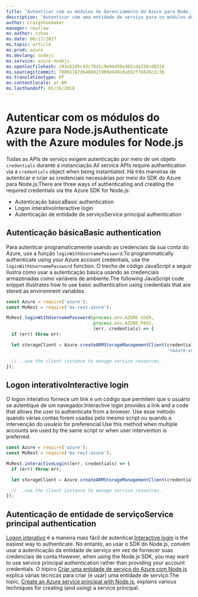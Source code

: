 ```yaml
---
title: "Autenticar com os módulos do Gerenciamento do Azure para Node.js"
description: "Autenticar com uma entidade de serviço para os módulos de gerenciamento do Azure para Node.js"
author: craigshoemaker
manager: routlaw
ms.author: cshoe
ms.date: 06/17/2017
ms.topic: article
ms.prod: azure
ms.devlang: nodejs
ms.service: azure-nodejs
ms.openlocfilehash: c93e5205c43c78d1c9e94d59a362cda336cd8310
ms.sourcegitcommit: 78001187db408d21909e949c8a592f76626c2c3b
ms.translationtype: HT
ms.contentlocale: pt-BR
ms.lasthandoff: 01/26/2018
---
```

# <a name="authenticate-with-the-azure-modules-for-nodejs"></a><span data-ttu-id="314a6-103">Autenticar com os módulos do Azure para Node.js</span><span class="sxs-lookup"><span data-stu-id="314a6-103">Authenticate with the Azure modules for Node.js</span></span> 

<span data-ttu-id="314a6-104">Todas as APIs de serviço exigem autenticação por meio de um objeto `credentials` durante a instanciação.</span><span class="sxs-lookup"><span data-stu-id="314a6-104">All service APIs require authentication via a `credentials` object when being instantiated.</span></span> <span data-ttu-id="314a6-105">Há três maneiras de autenticar e criar as credenciais necessárias por meio do SDK do Azure para Node.js:</span><span class="sxs-lookup"><span data-stu-id="314a6-105">There are three ways of authenticating and creating the required credentials via the Azure SDK for Node.js:</span></span> 

- <span data-ttu-id="314a6-106">Autenticação básica</span><span class="sxs-lookup"><span data-stu-id="314a6-106">Basic authentication</span></span>
- <span data-ttu-id="314a6-107">Logon interativo</span><span class="sxs-lookup"><span data-stu-id="314a6-107">Interactive login</span></span>
- <span data-ttu-id="314a6-108">Autenticação de entidade de serviço</span><span class="sxs-lookup"><span data-stu-id="314a6-108">Service principal authentication</span></span>

## <a name="basic-authentication"></a><span data-ttu-id="314a6-109">Autenticação básica</span><span class="sxs-lookup"><span data-stu-id="314a6-109">Basic authentication</span></span>

<span data-ttu-id="314a6-110">Para autenticar programaticamente usando as credenciais da sua conta do Azure, use a função `loginWithUsernamePassword`.</span><span class="sxs-lookup"><span data-stu-id="314a6-110">To programmatically authenticate using your Azure account credentials, use the `loginWithUsernamePassword` function.</span></span> <span data-ttu-id="314a6-111">O trecho de código JavaScript a seguir ilustra como usar a autenticação básica usando as credenciais armazenadas como variáveis de ambiente.</span><span class="sxs-lookup"><span data-stu-id="314a6-111">The following JavaScript code snippet illustrates how to use basic authentication using credentials that are stored as environment variables.</span></span> 

```javascript
const Azure = require('azure');
const MsRest = require('ms-rest-azure');

MsRest.loginWithUsernamePassword(process.env.AZURE_USER, 
                                 process.env.AZURE_PASS, 
                                 (err, credentials) => {
  if (err) throw err;

  let storageClient = Azure.createARMStorageManagementClient(credentials, 
                                                             '<azure-subscription-id>');

  // ..use the client instance to manage service resources.
});
```

## <a name="interactive-login"></a><span data-ttu-id="314a6-112">Logon interativo</span><span class="sxs-lookup"><span data-stu-id="314a6-112">Interactive login</span></span>

<span data-ttu-id="314a6-113">O logon interativo fornece um link e um código que permitem que o usuário se autentique de um navegador.</span><span class="sxs-lookup"><span data-stu-id="314a6-113">Interactive login provides a link and a code that allows the user to authenticate from a browser.</span></span> <span data-ttu-id="314a6-114">Use esse método quando várias contas forem usadas pelo mesmo script ou quando a intervenção do usuário for preferencial.</span><span class="sxs-lookup"><span data-stu-id="314a6-114">Use this method when multiple accounts are used by the same script or when user intervention is preferred.</span></span>

```javascript
const Azure = require('azure');
const MsRest = require('ms-rest-azure');

MsRest.interactiveLogin((err, credentials) => {
  if (err) throw err;

  let storageClient = Azure.createARMStorageManagementClient(credentials, '<azure-subscription-id>');

  // ..use the client instance to manage service resources.
});
```

## <a name="service-principal-authentication"></a><span data-ttu-id="314a6-115">Autenticação de entidade de serviço</span><span class="sxs-lookup"><span data-stu-id="314a6-115">Service principal authentication</span></span>

<span data-ttu-id="314a6-116">[Logon interativo](#interactive-login) é a maneira mais fácil de autenticar.</span><span class="sxs-lookup"><span data-stu-id="314a6-116">[Interactive login](#interactive-login) is the easiest way to authenticate.</span></span> <span data-ttu-id="314a6-117">No entanto, ao usar o SDK do Node.js, convém usar a autenticação da entidade de serviço em vez de fornecer suas credenciais de conta.</span><span class="sxs-lookup"><span data-stu-id="314a6-117">However, when using the Node.js SDK, you may want to use service principal authentication rather than providing your account credentials.</span></span> <span data-ttu-id="314a6-118">O tópico [Criar uma entidade de serviço do Azure com Node.js](./node-sdk-azure-authenticate-principal.md) explica várias técnicas para criar (e usar) uma entidade de serviço.</span><span class="sxs-lookup"><span data-stu-id="314a6-118">The topic, [Create an Azure service principal with Node.js](./node-sdk-azure-authenticate-principal.md), explains various techniques for creating (and using) a service principal.</span></span> 